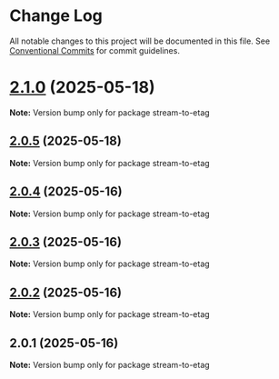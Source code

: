 # Change Log

All notable changes to this project will be documented in this file.
See [Conventional Commits](https://conventionalcommits.org) for commit guidelines.

# [2.1.0](https://github.com/launchql/launchql/compare/stream-to-etag@2.0.5...stream-to-etag@2.1.0) (2025-05-18)

**Note:** Version bump only for package stream-to-etag





## [2.0.5](https://github.com/launchql/launchql/compare/stream-to-etag@2.0.4...stream-to-etag@2.0.5) (2025-05-18)

**Note:** Version bump only for package stream-to-etag





## [2.0.4](https://github.com/launchql/launchql/compare/stream-to-etag@2.0.3...stream-to-etag@2.0.4) (2025-05-16)

**Note:** Version bump only for package stream-to-etag





## [2.0.3](https://github.com/launchql/launchql/compare/stream-to-etag@2.0.2...stream-to-etag@2.0.3) (2025-05-16)

**Note:** Version bump only for package stream-to-etag





## [2.0.2](https://github.com/launchql/launchql/compare/stream-to-etag@2.0.1...stream-to-etag@2.0.2) (2025-05-16)

**Note:** Version bump only for package stream-to-etag





## 2.0.1 (2025-05-16)

**Note:** Version bump only for package stream-to-etag
